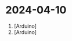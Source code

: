 # 2024-04-10

1. [](https://github.comundefined "Arduino firmware for the single colour 220v lampheart project.") [Arduino]
2. [](https://github.comundefined "Amo + Arduino = Arduimo") [Arduino]
